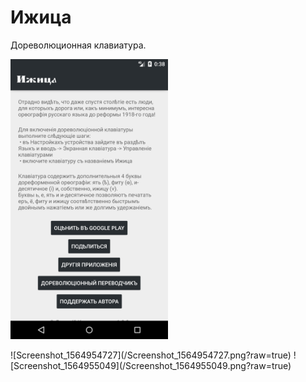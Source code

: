 # Ижица
Дореволюционная клавиатура.

<div style="width: 50%">
  
  ![Screenshot_1564954727](/Screenshot_1564954727.png?raw=true)
  
</div>
![Screenshot_1564954727](/Screenshot_1564954727.png?raw=true)
![Screenshot_1564955049](/Screenshot_1564955049.png?raw=true)
